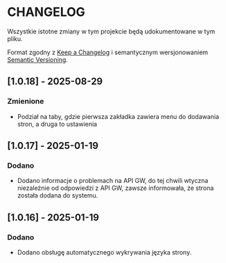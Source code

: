 # CHANGELOG

Wszystkie istotne zmiany w tym projekcie będą udokumentowane w tym pliku.

Format zgodny z [Keep a Changelog](https://keepachangelog.com/) i semantycznym wersjonowaniem [Semantic Versioning](https://semver.org/).

## [1.0.18] - 2025-08-29
### Zmienione
- Podział na taby, gdzie pierwsza zakładka zawiera menu do dodawania stron, a druga to ustawienia


## [1.0.17] - 2025-01-19
### Dodano
- Dodano informacje o problemach na API GW, do tej chwili wtyczna niezależnie od odpowiedzi z API GW, 
  zawsze informowała, że strona została dodana do systemu.


## [1.0.16] - 2025-01-19
### Dodano
- Dodano obsługę automatycznego wykrywania języka strony.

